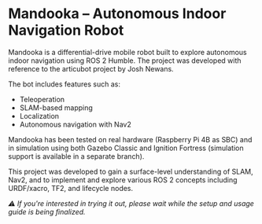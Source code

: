 # Mandooka – Autonomous Indoor Navigation Robot

Mandooka is a differential-drive mobile robot built to explore autonomous indoor navigation using ROS 2 Humble. The project was developed with reference to the articubot project by Josh Newans.

The bot includes features such as:

* Teleoperation
* SLAM-based mapping
* Localization
* Autonomous navigation with Nav2

Mandooka has been tested on real hardware (Raspberry Pi 4B as SBC) and in simulation using both Gazebo Classic and Ignition Fortress (simulation support is available in a separate branch).

This project was developed to gain a surface-level understanding of SLAM, Nav2, and to implement and explore various ROS 2 concepts including URDF/xacro, TF2, and lifecycle nodes.



*⚠️ If you're interested in trying it out, please wait while the setup and usage guide is being finalized.*